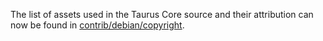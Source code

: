 The list of assets used in the Taurus Core source and their attribution can now be found in [contrib/debian/copyright](../contrib/debian/copyright).
